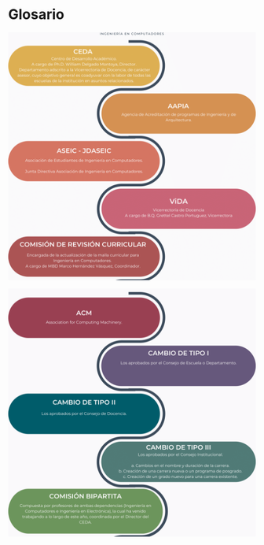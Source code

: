 # Glosario

![](https://raw.githubusercontent.com/aseic/assets/master/cambio_plan/docs/glosario/glosario_1.png)

![](https://raw.githubusercontent.com/aseic/assets/master/cambio_plan/docs/glosario/glosario_2.png)